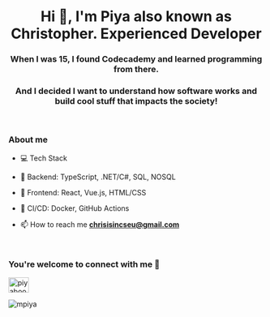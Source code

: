 
<h1 align="center">Hi 👋, I'm Piya also known as Christopher. Experienced Developer  </h1>
<h3 align="center">When I was 15, I found Codecademy and learned programming from there. </h3>
<h3 align="center">And I decided I want to understand how software works and build cool stuff that impacts the society!   </h3>

<br/>


### About me 
- 💻 Tech Stack
- 🔧 Backend: TypeScript, .NET/C#, SQL, NOSQL
- 🎨 Frontend: React, Vue.js, HTML/CSS
- 🚀 CI/CD: Docker, GitHub Actions

- 📫 How to reach me **chrisisincseu@gmail.com**
<br/>

<h3 align="left">You're welcome to connect with me 🙏</h3>
<p align="left">
<a href="https://www.linkedin.com/in/piyaboot-prasertsuwan-christopher-61a5a4172/" target="blank"><img align="center" src="https://raw.githubusercontent.com/rahuldkjain/github-profile-readme-generator/master/src/images/icons/Social/linked-in-alt.svg" alt="piyaboot-prasertsuwan-61a5a4172" height="30" width="40" /></a>
</p>

<p align="left"> <img src="https://komarev.com/ghpvc/?username=mpiya&label=Profile%20views&color=0e75b6&style=flat" alt="mpiya" /> </p>
